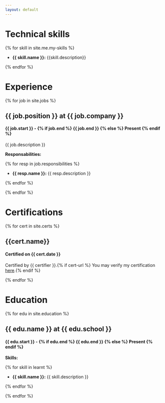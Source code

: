 ```yaml
---
layout: default
---
```


# Technical skills

{% for skill in site.me.my-skills %}

* **{{ skill.name }}:** {{skill.description}}

{% endfor %}

# Experience

{% for job in site.jobs %}

## {{ job.position }} at {{ job.company }}

#### {{ job.start }} - {% if job.end %} {{ job.end }} {% else %} Present {% endif %}

{{ job.description }}

**Responsabilities:**

{% for resp in job.responsibilities %}

* **{{ resp.name }}:** {{ resp.description }}

{% endfor %}

{% endfor %}


# Certifications

{% for cert in site.certs %}

## {{cert.name}}

#### Certified on {{ cert.date }}

Certified by {{ certifier }}.{% if cert-url %} You may verify my certification [here]({{cert.cert-url}}).{% endif %}

{% endfor %}


# Education

{% for edu in site.education %}

## {{ edu.name }} at {{ edu.school }}

#### {{ edu.start }} - {% if edu.end %} {{ edu.end }} {% else %} Present {% endif %}

**Skills:**

{% for skill in learnt %}

* **{{ skill.name }}:** {{ skill.description }}

{% endfor %}

{% endfor %}

